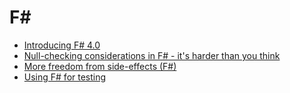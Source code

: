 F#
==
* [Introducing F# 4.0](http://www.infoq.com/news/2015/04/FSharp-4)
* [Null-checking considerations in F# - it's harder than you think](http://latkin.org/blog/2015/05/18/null-checking-considerations-in-f-its-harder-than-you-think/)
* [More freedom from side-effects (F#)](http://www.davesquared.net/2013/11/freedom-from-side-effects-fsharp.html)
* [Using F# for testing](http://fsharpforfunandprofit.com/posts/low-risk-ways-to-use-fsharp-at-work-3/)